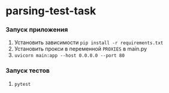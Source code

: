 # parsing-test-task


### Запуск приложения
1. Установить зависимости `pip install -r requirements.txt`
2. Установить прокси в переменной `PROXIES` в main.py
3. `uvicorn main:app --host 0.0.0.0 --port 80`

### Запуск тестов
1. `pytest`
